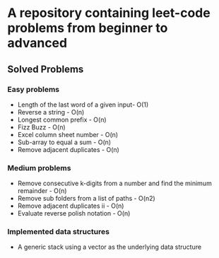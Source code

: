# A repository containing leet-code problems from beginner to advanced

## Solved Problems
### Easy problems
- Length of the last word of a given input- O(1)
- Reverse a string - O(n)
- Longest common prefix - O(n)
- Fizz Buzz - O(n)
- Excel column sheet number - O(n)
- Sub-array to equal a sum - O(n)
- Remove adjacent duplicates - O(n)

### Medium problems
- Remove consecutive k-digits from a number and find the minimum remainder - O(n)
- Remove sub folders from a list of paths - O(n2)
- Remove adjacent duplicates ii - O(n)
- Evaluate reverse polish notation - O(n)

### Implemented data structures
- A generic stack using a vector as the underlying data structure